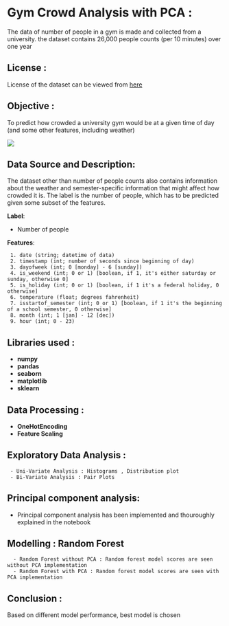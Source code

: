 # Gym Crowd Analysis with PCA :
The data of number of people in a gym is made and collected from a university. the dataset contains 26,000 people counts (per 10 minutes) over one year

## License : 
License of the dataset can be viewed from [here](https://opendatacommons.org/licenses/dbcl/1.0/)

## Objective : 
To predict how crowded a university gym would be at a given time of day (and some other features, including weather)

<img src="https://dcoidtxb1uy9c.cloudfront.net/wp-content/uploads/2014/05/img_4728-copy-2.jpg">

## Data Source and Description: 
The dataset other than number of people counts also contains information about the weather and semester-specific information that might affect how crowded it is. The label is the number of people, which has to be predicted given some subset of the features.

**Label**:

- Number of people

**Features**:

     1. date (string; datetime of data)
     2. timestamp (int; number of seconds since beginning of day)
     3. dayofweek (int; 0 [monday] - 6 [sunday])
     4. is_weekend (int; 0 or 1) [boolean, if 1, it's either saturday or sunday, otherwise 0]
     5. is_holiday (int; 0 or 1) [boolean, if 1 it's a federal holiday, 0 otherwise]
     6. temperature (float; degrees fahrenheit)
     7. isstartof_semester (int; 0 or 1) [boolean, if 1 it's the beginning of a school semester, 0 otherwise]
     8. month (int; 1 [jan] - 12 [dec])
     9. hour (int; 0 - 23)
     
## Libraries used : 
- **numpy**
- **pandas**
- **seaborn**
- **matplotlib**
- **sklearn**

## Data Processing : 
- **OneHotEncoding**
- **Feature Scaling**

## Exploratory Data Analysis :

     - Uni-Variate Analysis : Histograms , Distribution plot
     - Bi-Variate Analysis : Pair Plots
 
 ## Principal component analysis:
 
 - Principal component analysis has been implemented and thouroughly explained in the notebook
 
 ## Modelling : Random Forest
    
      - Random Forest without PCA : Random forest model scores are seen without PCA implementation
      - Random Forest with PCA : Random forest model scores are seen with PCA implementation 
      
## Conclusion :

Based on different model performance, best model is chosen 
